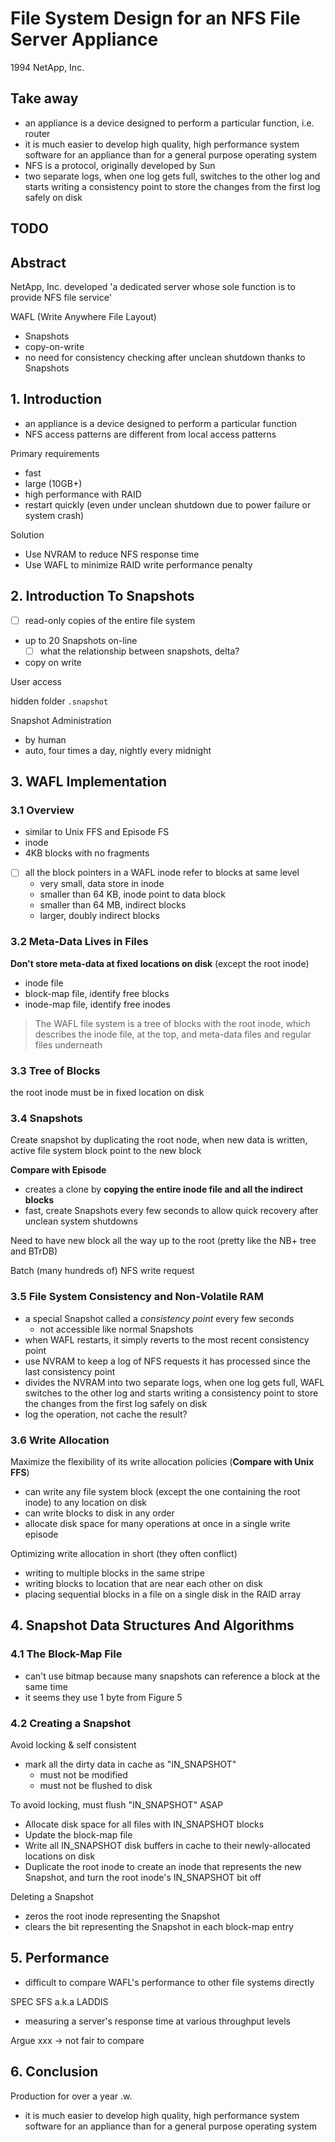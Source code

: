 # File System Design for an NFS File Server Appliance

1994 NetApp, Inc.

## Take away

- an appliance is a device designed to perform a particular function, i.e. router
- it is much easier to develop high quality, high performance system software for an appliance than for a general purpose operating system
- NFS is a protocol, originally developed by Sun
- two separate logs, when one log gets full, switches to the other log and starts writing a consistency point to store the changes from the first log safely on disk

## TODO


## Abstract

NetApp, Inc. developed 'a dedicated server whose sole function is to provide NFS file service'

WAFL (Write Anywhere File Layout)

- Snapshots
- copy-on-write
- no need for consistency checking after unclean shutdown thanks to Snapshots

## 1. Introduction

- an appliance is a device designed to perform a particular function
- NFS access patterns are different from local access patterns

Primary requirements

- fast
- large (10GB+)
- high performance with RAID
- restart quickly (even under unclean shutdown due to power failure or system crash)

Solution

- Use NVRAM to reduce NFS response time
- Use WAFL to minimize RAID write performance penalty

## 2. Introduction To Snapshots

- [ ] read-only copies of the entire file system
- up to 20 Snapshots on-line
  - [ ] what the relationship between snapshots, delta?
- copy on write

User access

hidden folder `.snapshot`

Snapshot Administration

- by human
- auto, four times a day, nightly every midnight

## 3. WAFL Implementation

### 3.1 Overview

- similar to Unix FFS and Episode FS
- inode
- 4KB blocks with no fragments
- [ ] all the block pointers in a WAFL inode refer to blocks at same level
  - very small, data store in inode
  - smaller than 64 KB, inode point to data block
  - smaller than 64 MB, indirect blocks
  - larger, doubly indirect blocks

### 3.2 Meta-Data Lives in Files

**Don't store meta-data at fixed locations on disk** (except the root inode)

- inode file
- block-map file, identify free blocks
- inode-map file, identify free inodes

> The WAFL file system is a tree of blocks with the root inode, which describes the inode file, at the top, and meta-data files and regular files underneath

### 3.3 Tree of Blocks

the root inode must be in fixed location on disk

### 3.4 Snapshots

Create snapshot by duplicating the root node, when new data is written, active file system block point to the new block

**Compare with Episode**

- creates a clone by **copying the entire inode file and all the indirect blocks**
- fast, create Snapshots every few seconds to allow quick recovery after unclean system shutdowns

Need to have new block all the way up to the root (pretty like the NB+ tree and BTrDB)

Batch (many hundreds of) NFS write request

### 3.5 File System Consistency and Non-Volatile RAM

- a special Snapshot called a *consistency point* every few seconds
  - not accessible like normal Snapshots
- when WAFL restarts, it simply reverts to the most recent consistency point
- use NVRAM to keep a log of NFS requests it has processed since the last consistency point
- divides the NVRAM into two separate logs, when one log gets full, WAFL switches to the other log and starts writing a consistency point to store the changes from the first log safely on disk
- log the operation, not cache the result?

### 3.6 Write Allocation

Maximize the flexibility of its write allocation policies (**Compare with Unix FFS**)

- can write any file system block (except the one containing the root inode) to any location on disk
- can write blocks to disk in any order
- allocate disk space for many operations at once in a single write episode

Optimizing write allocation in short (they often conflict)

- writing to multiple blocks in the same stripe
- writing blocks to location that are near each other on disk
- placing sequential blocks in a file on a single disk in the RAID array

## 4. Snapshot Data Structures And Algorithms

### 4.1 The Block-Map File

- can't use bitmap because many snapshots can reference a block at the same time
- it seems they use 1 byte from Figure 5

### 4.2 Creating a Snapshot

Avoid locking & self consistent

- mark all the dirty data in cache as "IN_SNAPSHOT"
  - must not be modified
  - must not be flushed to disk

To avoid locking, must flush "IN_SNAPSHOT" ASAP

- Allocate disk space for all files with IN_SNAPSHOT blocks
- Update the block-map file
- Write all IN_SNAPSHOT disk buffers in cache to their newly-allocated locations on disk
- Duplicate the root inode to create an inode that represents the new Snapshot, and turn the root inode's IN_SNAPSHOT bit off

Deleting a Snapshot

- zeros the root inode representing the Snapshot
- clears the bit representing the Snapshot in each block-map entry

## 5. Performance

- difficult to compare WAFL's performance to other file systems directly

SPEC SFS a.k.a LADDIS

- measuring a server's response time at various throughput levels

Argue xxx -> not fair to compare

## 6. Conclusion

Production for over a year .w.

- it is much easier to develop high quality, high performance system software for an appliance than for a general purpose operating system
